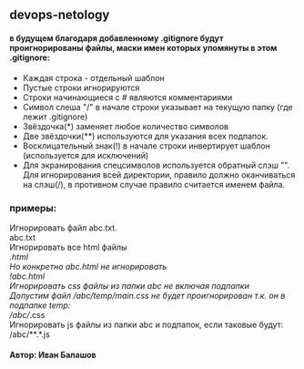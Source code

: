 ## devops-netology
#### в будущем благодаря добавленному .gitignore будут проигнорированы файлы, маски имен которых упомянуты в этом .gitignore:

- Каждая строка - отдельный шаблон  
- Пустые строки игнорируются  
- Строки начинающиеся с # являются комментариями  
- Символ слеша "/" в начале строки указывает на текущую папку (где лежит .gitignore)  
- Звёздочка(*) заменяет любое количество символов  
- Две звёздочки(**) используются для указания всех подпапок.  
- Восклицательный знак(!) в начале строки инвертирует шаблон (используется для исключений)  
- Для экранирования спецсимволов используется обратный слэш "\". Для игнорирования всей директории, правило должно оканчиваться на слэш(/), в противном случае правило считается именем файла.  

### примеры:
Игнорировать файл abc.txt.  
abc.txt  
Игнорировать все html файлы  
*.html  
Но конкретно abc.html не игнорировать  
!abc.html  
Игнорировать css файлы из папки abc не включая подпапки  
Допустим файл /abc/temp/main.css не будет проигнорирован т.к. он в подпапке temp:  
/abc/*.css  
Игнорировать js файлы из папки abc и подпапок, если таковые будут:  
/abc/**.*.js

#### Автор: Иван Балашов
